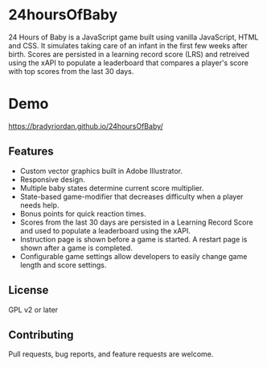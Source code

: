 # 24hoursOfBaby

24 Hours of Baby is a JavaScript game built using vanilla JavaScript, HTML and CSS. It simulates taking care of an infant in the first few weeks after birth. Scores are persisted in a learning record score (LRS) and retreived using the xAPI to populate a leaderboard that compares a player's score with top scores from the last 30 days. 

# Demo

https://bradyriordan.github.io/24hoursOfBaby/

## Features
- Custom vector graphics built in Adobe Illustrator.
- Responsive design.
- Multiple baby states determine current score multiplier.
- State-based game-modifier that decreases difficulty when a player needs help.
- Bonus points for quick reaction times.
- Scores from the last 30 days are persisted in a Learning Record Score and used to populate a leaderboard using the xAPI.
- Instruction page is shown before a game is started. A restart page is shown after a game is completed.
- Configurable game settings allow developers to easily change game length and score settings.

## License

GPL v2 or later

## Contributing

Pull requests, bug reports, and feature requests are welcome.
